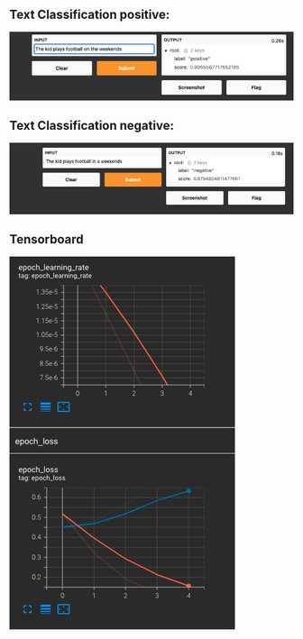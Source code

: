 ## Text Classification positive:
![POS](https://github.com/samerbaslan/CMPE-297-Special_Topics/blob/main/HW3/Part2/tc_pos.png)

## Text Classification negative:
![NEG](https://github.com/samerbaslan/CMPE-297-Special_Topics/blob/main/HW3/Part2/tc_neg.png)

## Tensorboard
![TB](https://github.com/samerbaslan/CMPE-297-Special_Topics/blob/main/HW3/Part2/tc_tensorboard.png)
